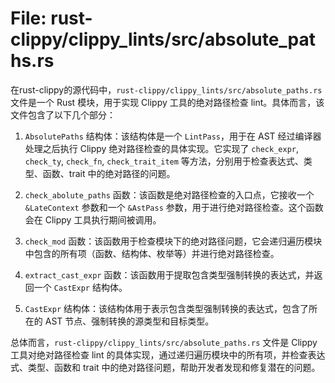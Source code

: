 # File: rust-clippy/clippy_lints/src/absolute_paths.rs

在rust-clippy的源代码中，`rust-clippy/clippy_lints/src/absolute_paths.rs` 文件是一个 Rust 模块，用于实现 Clippy 工具的绝对路径检查 lint。具体而言，该文件包含了以下几个部分：

1. `AbsolutePaths` 结构体：该结构体是一个 `LintPass`，用于在 AST 经过编译器处理之后执行 Clippy 绝对路径检查的具体实现。它实现了 `check_expr`, `check_ty`, `check_fn`, `check_trait_item` 等方法，分别用于检查表达式、类型、函数、trait 中的绝对路径的问题。

2. `check_abolute_paths` 函数：该函数是绝对路径检查的入口点，它接收一个 `&LateContext` 参数和一个 `&AstPass` 参数，用于进行绝对路径检查。这个函数会在 Clippy 工具执行期间被调用。

3. `check_mod` 函数：该函数用于检查模块下的绝对路径问题，它会递归遍历模块中包含的所有项（函数、结构体、枚举等）并进行绝对路径检查。

4. `extract_cast_expr` 函数：该函数用于提取包含类型强制转换的表达式，并返回一个 `CastExpr` 结构体。

5. `CastExpr` 结构体：该结构体用于表示包含类型强制转换的表达式，包含了所在的 AST 节点、强制转换的源类型和目标类型。

总体而言，`rust-clippy/clippy_lints/src/absolute_paths.rs` 文件是 Clippy 工具对绝对路径检查 lint 的具体实现，通过递归遍历模块中的所有项，并检查表达式、类型、函数和 trait 中的绝对路径问题，帮助开发者发现和修复潜在的问题。

